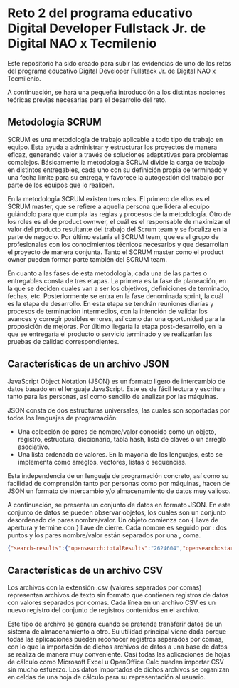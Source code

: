 # Reto 2 del programa educativo Digital Developer Fullstack Jr. de Digital NAO x Tecmilenio

Este repositorio ha sido creado para subir las evidencias de uno de los retos del programa educativo Digital Developer Fullstack Jr. de Digital NAO x Tecmilenio.

A continuación, se hará una pequeña introducción a los distintas nociones teóricas previas necesarias para el desarrollo del reto.

## Metodología SCRUM

SCRUM es una  metodología de trabajo aplicable a todo tipo de trabajo en equipo. Esta ayuda a administrar y estructurar los proyectos de manera eficaz, generando valor a través de soluciones adaptativas para problemas complejos. Básicamente la metodología SCRUM divide la carga de trabajo en distintos entregables, cada uno con su definición propia de terminado y una fecha límite para su entrega, y favorece la autogestión del trabajo por parte de los equipos que lo realicen.

En la metodología SCRUM existen tres roles. El primero de ellos es el SCRUM master, que se refiere a aquella persona que lidera al equipo guiándolo para que cumpla las reglas y procesos de la metodología. Otro de los roles es el de product ownwer, el cuál es el responsable de maximizar el valor del producto resultante del trabajo del Scrum team y se focaliza en la parte de negocio. Por último estaría el SCRUM team, que es el grupo de profesionales con los conocimientos técnicos necesarios y que desarrollan el proyecto de manera conjunta. Tanto el SCRUM master como el product owner pueden formar parte también del SCRUM team.

En cuanto a las fases de esta metodología, cada una de las partes o entregables consta de tres etapas. La primera es la fase de planeación, en la que se deciden cuales van a ser los objetivos, definiciones de terminado, fechas, etc. Posteriormente se entra en la fase denominada sprint, la cuál es la etapa de desarrollo. En esta etapa se tendrán reuniones diarías y procesos de terminación intermedios, con la intención de validar los avances y corregir posibles errores, así como dar una oportunidad para la proposición de mejoras. Por último llegaría la etapa post-desarrollo, en la que se entregaría el producto o servicio terminado y se realizarían las pruebas de calidad correspondientes.

## Características de un archivo JSON

JavaScript Object Notation (JSON)  es un formato ligero de intercambio de datos basado en el lenguaje JavaScript. Este es de fácil lectura y escritura tanto para las personas, así como sencillo de analizar por las máquinas.

JSON consta de dos estructuras universales, las cuales son soportadas por todos los lenguajes de programación:
- Una colección de pares de nombre/valor conocido como un objeto, registro, estructura, diccionario, tabla hash, lista de claves o un arreglo asociativo.
- Una lista ordenada de valores. En la mayoría de los lenguajes, esto se implementa como arreglos, vectores, listas o sequencias.

Esta independencia de un lenguaje de programación concreto, así como su facilidad de comprensión tanto por personas como por máquinas, hacen de JSON un formato de intercambio y/o almacenamiento de datos muy valioso.

A continuación, se presenta un conjunto de datos en formato JSON. En este conjunto de datos se pueden observar objetos, los cuales son un conjunto desordenado de pares nombre/valor. Un objeto comienza con { llave de apertura y termine con } llave de cierre. Cada nombre es seguido por : dos puntos y los pares nombre/valor están separados por una , coma.

```json
{"search-results":{"opensearch:totalResults":"2624604","opensearch:startIndex":"5","opensearch:itemsPerPage":"5","opensearch:Query":{"@role": "request", "@searchTerms": "heart", "@startPage": "5"},"link": [{"@_fa": "true", "@ref": "self", "@href": "http://api.elsevier.com:80/content/search/scopus?start=5&count=5&query=heart&view=COMPLETE&ver=new", "@type": "application/json"},{"@_fa": "true", "@ref": "first", "@href": "http://api.elsevier.com:80/content/search/scopus?start=0&count=5&query=heart&view=COMPLETE&ver=new", "@type": "application/json"},{"@_fa": "true", "@ref": "prev", "@href": "http://api.elsevier.com:80/content/search/scopus?start=0&count=5&query=heart&view=COMPLETE&ver=new", "@type": "application/json"},{"@_fa": "true", "@ref": "next", "@href": "http://api.elsevier.com:80/content/search/scopus?start=10&count=5&query=heart&view=COMPLETE&ver=new", "@type": "application/json"},{"@_fa": "true", "@ref": "last", "@href": "http://api.elsevier.com:80/content/search/scopus?start=4995&count=5&query=heart&view=COMPLETE&ver=new", "@type": "application/json"}],"entry": [{"@_fa": "true", "link": [{"@_fa": "true", "@ref": "self", "@href": "http://api.elsevier.com/content/abstract/scopus_id/84884919538"},{"@_fa": "true", "@ref": "scopus", "@href": "http://www.scopus.com/inward/record.url?partnerID=HzOxMe3b&scp=84884919538"},{"@_fa": "true", "@ref": "scopus-citedby", "@href": "http://www.scopus.com/inward/citedby.url?partnerID=HzOxMe3b&scp=84884919538"},{"@_fa": "true", "@ref": "full-text", "@href": "http://api.elsevier.com/content/article/eid/1-s2.0-S0740002013001652"}],"prism:url":"http://api.elsevier.com/content/abstract/scopus_id/84884919538","dc:identifier":"SCOPUS_ID:84884919538","dc:title":"Brain is the predilection site of Toxoplasma gondii in experimentally inoculated pigs as revealed by magnetic capture and real-time PCR","dc:creator":"Jur�nkov�, J.","prism:publicationName":"Food Microbiology","prism:issn":"07400020","prism:eIssn":"10959998","prism:volume":"38","prism:pageRange":"167-170","prism:coverDate":"2014-04-01","prism:coverDisplayDate":"April 2014","prism:doi":"10.1016/j.fm.2013.08.011","dc:description":"Pigs represent an important source of food in many countries, and undercooked pork containing tissue cysts is one of the most common sources of Toxoplasma gondii infection for humans. A magnetic capture method for the isolation of T.gondii DNA and quantitative real-time PCR targeting the 529bp TOXO repeat element were used to estimate the parasite burden in different tissues of pigs experimentally infected with T.gondii oocysts, and to determine the predilection sites of T.gondii in this host species. The highest concentration of T.gondii DNA was found in brain tissues, equivalent to [median] 553.7 (range 3857.7-121.9) parasites per gram, followed by lungs, heart and dorsal muscles with median values corresponding to 0.3 (range 61.3-0.02); 2.6 (range 7.34-0.37) and 0.6 (range 2.81-0.31) parasites per gram of tissue, respectively. Skeletal muscles from fore and hindlimb, liver and kidney presented very low infection burdens equivalent to [median] =0.2 parasites per gram of tissues, and no parasite DNA could be detected in the spleen. This study contributes to understanding the value of different pig tissues as a source of T.gondii infection for humans and shows that the brain, while not being of major importance as human food source, may represent a first-line selection tissue when performing non-serological surveys (e.g. bioassays, histopathological, immunohistochemical or molecular studies) to detect T.gondii infections in pigs. � 2013 Elsevier Ltd.","citedby-count":"0","affiliation": [{"@_fa": "true", "affiliation-url":"http://api.elsevier.com/content/affiliation/affiliation_id/60020771","afid":"60020771","affilname":"University of Veterinary and Pharmaceutical Sciences Brno","affiliation-city":"Brno","affiliation-country":"Czech Republic","name-variant": [{"@_fa": "true", "$" :"University of Veterinary and Pharmaceutical Sciences"},{"@_fa": "true", "$" :"University of Veterinary and Pharmaceutical Sciences Brno"}]},{"@_fa": "true", "affiliation-url":"http://api.elsevier.com/content/affiliation/affiliation_id/60012614","afid":"60012614","affilname":"Universit�t Z�rich","affiliation-city":"Zurich","affiliation-country":"Switzerland","name-variant": [{"@_fa": "true", "$" :"University of Zurich"},{"@_fa": "true", "$" :"University of Z�rich"},{"@_fa": "true", "$" :"Universit�t Z�rich"}]}],"prism:aggregationType":"Journal","subtype":"ar","subtypeDescription":"Article","author": [{"@_fa": "true", "author-url":"http://api.elsevier.com/content/author/author_id/55934048000","authid":"55934048000","authname":"Jur�nkov�, J.","surname":"Jur�nkov�","initials":"J.","afid": [{"@_fa": "true", "$" :"60020771"}]},{"@_fa": "true", "author-url":"http://api.elsevier.com/content/author/author_id/6602634089","authid":"6602634089","authname":"Basso, W.","given-name":"Walter","surname":"Basso","initials":"W.","afid": [{"@_fa": "true", "$" :"60012614"}]},{"@_fa": "true", "author-url":"http://api.elsevier.com/content/author/author_id/23980872700","authid":"23980872700","authname":"Neumayerov�, H.","given-name":"Helena","surname":"Neumayerov�","initials":"H.","afid": [{"@_fa": "true", "$" :"60020771"}]},{"@_fa": "true", "author-url":"http://api.elsevier.com/content/author/author_id/55336480400","authid":"55336480400","authname":"Bal��, V.","given-name":"Vojtech","surname":"Bal��","initials":"V.","afid": [{"@_fa": "true", "$" :"60020771"}]},{"@_fa": "true", "author-url":"http://api.elsevier.com/content/author/author_id/6507548847","authid":"6507548847","authname":"J�nov�, E.","given-name":"Eva","surname":"J�nov�","initials":"E.","afid": [{"@_fa": "true", "$" :"60020771"}]},{"@_fa": "true", "author-url":"http://api.elsevier.com/content/author/author_id/8299106600","authid":"8299106600","authname":"Sidler, X.","given-name":"Xaver","surname":"Sidler","initials":"X.","afid": [{"@_fa": "true", "$" :"60012614"}]},{"@_fa": "true", "author-url":"http://api.elsevier.com/content/author/author_id/7006822338","authid":"7006822338","authname":"Deplazes, P.","given-name":"Peter","surname":"Deplazes","initials":"P.","afid": [{"@_fa": "true", "$" :"60012614"}]},{"@_fa": "true", "author-url":"http://api.elsevier.com/content/author/author_id/7005935041","authid":"7005935041","authname":"Koudela, B.","given-name":"Bretislav","surname":"Koudela","initials":"B.","afid": [{"@_fa": "true", "$" :"60020771"}]}],"authkeywords":"Magnetic capture | Pigs | Real-time PCR | Toxoplasma gondii"},{"@_fa": "true", "link": [{"@_fa": "true", "@ref": "self", "@href": "http://api.elsevier.com/content/abstract/scopus_id/84888056396"},{"@_fa": "true", "@ref": "scopus", "@href": "http://www.scopus.com/inward/record.url?partnerID=HzOxMe3b&scp=84888056396"},{"@_fa": "true", "@ref": "scopus-citedby", "@href": "http://www.scopus.com/inward/citedby.url?partnerID=HzOxMe3b&scp=84888056396"},{"@_fa": "true", "@ref": "full-text", "@href": "http://api.elsevier.com/content/article/eid/1-s2.0-S0955067413001610"}],"prism:url":"http://api.elsevier.com/content/abstract/scopus_id/84888056396","dc:identifier":"SCOPUS_ID:84888056396","dc:title":"Recent developments in biased agonism","dc:creator":"Wisler, J.W.","prism:publicationName":"Current Opinion in Cell Biology","prism:issn":"09550674","prism:eIssn":"18790410","prism:volume":"27","prism:issueIdentifier":"1","prism:pageRange":"18-24","prism:coverDate":"2014-04-01","prism:coverDisplayDate":"April 2014","prism:doi":"10.1016/j.ceb.2013.10.008","dc:description":"The classic paradigm of G protein-coupled receptor (GPCR) activation was based on the understanding that agonist binding to a receptor induces or stabilizes a conformational change to an 'active' conformation. In the past decade, however, it has been appreciated that ligands can induce distinct 'active' receptor conformations with unique downstream functional signaling profiles. Building on the initial recognition of the existence of such 'biased ligands', recent years have witnessed significant developments in several areas of GPCR biology. These include increased understanding of structural and biophysical mechanisms underlying biased agonism, improvements in characterization and quantification of ligand efficacy, as well as clinical development of these novel ligands. Here we review recent major developments in these areas over the past several years. � 2013 .","citedby-count":"0","affiliation": [{"@_fa": "true", "affiliation-url":"http://api.elsevier.com/content/affiliation/affiliation_id/60005200","afid":"60005200","affilname":"Duke University School of Medicine","affiliation-city":"Durham","affiliation-country":"United States","name-variant": [{"@_fa": "true", "$" :"Duke University Medical Center"},{"@_fa": "true", "$" :"Duke Univ. Med. Cent."}]}],"prism:aggregationType":"Journal","subtype":"re","subtypeDescription":"Review","author": [{"@_fa": "true", "author-url":"http://api.elsevier.com/content/author/author_id/13606062200","authid":"13606062200","authname":"Wisler, J.W.","given-name":"James W.","surname":"Wisler","initials":"J.W.","afid": [{"@_fa": "true", "$" :"60005200"}]},{"@_fa": "true", "author-url":"http://api.elsevier.com/content/author/author_id/12775435300","authid":"12775435300","authname":"Xiao, K.","given-name":"Kunhong","surname":"Xiao","initials":"K.","afid": [{"@_fa": "true", "$" :"60005200"}]},{"@_fa": "true", "author-url":"http://api.elsevier.com/content/author/author_id/55934616100","authid":"55934616100","authname":"Thomsen, A.R.B.","given-name":"Alex R B","surname":"Thomsen","initials":"A.R.B.","afid": [{"@_fa": "true", "$" :"60005200"}]},{"@_fa": "true", "author-url":"http://api.elsevier.com/content/author/author_id/35391040400","authid":"35391040400","authname":"Lefkowitz, R.J.","given-name":"Robert J.","surname":"Lefkowitz","initials":"R.J.","afid": [{"@_fa": "true", "$" :"60005200"},{"@_fa": "true", "$" :"60005200"},{"@_fa": "true", "$" :"60005200"}]}]},{"@_fa": "true", "link": [{"@_fa": "true", "@ref": "self", "@href": "http://api.elsevier.com/content/abstract/scopus_id/84884272794"},{"@_fa": "true", "@ref": "scopus", "@href": "http://www.scopus.com/inward/record.url?partnerID=HzOxMe3b&scp=84884272794"},{"@_fa": "true", "@ref": "scopus-citedby", "@href": "http://www.scopus.com/inward/citedby.url?partnerID=HzOxMe3b&scp=84884272794"}],"prism:url":"http://api.elsevier.com/content/abstract/scopus_id/84884272794","dc:identifier":"SCOPUS_ID:84884272794","dc:title":"Symptoms as Solutions: Hypnosis and Biofeedback for Autonomic Regulation in Autism Spectrum Disorders","dc:creator":"Sugarman, L.I.","prism:publicationName":"American Journal of Clinical Hypnosis","prism:issn":"00029157","prism:eIssn":"21600562","prism:volume":"56","prism:issueIdentifier":"2","prism:pageRange":"152-173","prism:coverDate":"2014-04-01","prism:coverDisplayDate":"April 2014","prism:doi":"10.1080/00029157.2013.768197","dc:description":"The Autonomic Dysregulation Theory of autism posits that a phylogenetically early autonomic defect leads to overarousal and impairments in language and social engagement. Cognitive rigidity and repetitive behaviors manifest as mitigating efforts. Focusing on the implications of this premise may provide more productive therapeutic approaches than existing methods. It suggests that self-regulation therapy using hypnosis and biofeedback should be highly effective, especially for young people. Hypnotic strategies can utilize restrictive repetitive behaviors in trance as resources for comfort and control. Biofeedback training can be tailored to focus on autonomic regulation. The authors develop this theory and describe methods of integrating hypnosis and biofeedback that have been therapeutic for people with autism. Directions for future research to validate this approach are discussed. � 2013 Copyright American Society of Clinical Hypnosis.","citedby-count":"0","affiliation": [{"@_fa": "true", "affiliation-url":"http://api.elsevier.com/content/affiliation/affiliation_id/60001777","afid":"60001777","affilname":"Rochester Institute of Technology","affiliation-city":"Rochester","affiliation-country":"United States","name-variant": [{"@_fa": "true", "$" :"Rochester Institute of Technology"},{"@_fa": "true", "$" :"Rochester Inst of Technology"}]}],"prism:aggregationType":"Journal","subtype":"ar","subtypeDescription":"Article","author": [{"@_fa": "true", "author-url":"http://api.elsevier.com/content/author/author_id/55856895200","authid":"55856895200","authname":"Sugarman, L.I.","given-name":"Laurence I.","surname":"Sugarman","initials":"L.I.","afid": [{"@_fa": "true", "$" :"60001777"}]},{"@_fa": "true", "author-url":"http://api.elsevier.com/content/author/author_id/55857192800","authid":"55857192800","authname":"Garrison, B.L.","given-name":"Brian L.","surname":"Garrison","initials":"B.L.","afid": [{"@_fa": "true", "$" :"60001777"}]},{"@_fa": "true", "author-url":"http://api.elsevier.com/content/author/author_id/55857853000","authid":"55857853000","authname":"Williford, K.L.","given-name":"Kelsey L.","surname":"Williford","initials":"K.L.","afid": [{"@_fa": "true", "$" :"60001777"}]}],"authkeywords":"autism | autism spectrum disorder | autonomic regulation | biofeedback | hypnosis | repetitive behaviors"},{"@_fa": "true", "link": [{"@_fa": "true", "@ref": "self", "@href": "http://api.elsevier.com/content/abstract/scopus_id/84884527646"},{"@_fa": "true", "@ref": "scopus", "@href": "http://www.scopus.com/inward/record.url?partnerID=HzOxMe3b&scp=84884527646"},{"@_fa": "true", "@ref": "scopus-citedby", "@href": "http://www.scopus.com/inward/citedby.url?partnerID=HzOxMe3b&scp=84884527646"},{"@_fa": "true", "@ref": "full-text", "@href": "http://api.elsevier.com/content/article/eid/1-s2.0-S0261517713001556"}],"prism:url":"http://api.elsevier.com/content/abstract/scopus_id/84884527646","dc:identifier":"SCOPUS_ID:84884527646","dc:title":"Investigating the effects of job demands and job resources on cabin crew safety behaviors","dc:creator":"Chen, C.-F.","prism:publicationName":"Tourism Management","prism:issn":"02615177","prism:volume":"41","prism:pageRange":"45-52","prism:coverDate":"2014-04-01","prism:coverDisplayDate":"April 2014","prism:doi":"10.1016/j.tourman.2013.08.009","dc:description":"Cabin crews are crucial to the cabin safety performance of airlines, and may enhance air travel safety and alleviate passenger concerns. Within the limited literature devoted to cabin crew related research, this study aims to examine the causal relationships among \"job demands\", \"job resources\" and cabin crew safety behaviors. Data from a survey of 339 flight attendants working for Taiwanese international airlines were analyzed using structural equation modeling. A variety of fit indices confirmed the overall model fit, and all the paths in the model were statistically significant. Framed in the context of the job demands-resources model, the results reveal negative causality between \"job demands\" and \"cabin crew safety behaviors\", whereas \"job resources\" are positively related to \"upward safety communication\", \"in-role\" and \"extra-role\" safety behaviors. The implications of the results for practitioners and future research are discussed. � 2013 Elsevier Ltd.","citedby-count":"0","affiliation": [{"@_fa": "true", "affiliation-url":"http://api.elsevier.com/content/affiliation/affiliation_id/60014982","afid":"60014982","affilname":"National Cheng Kung University","affiliation-city":"Tainan","affiliation-country":"Taiwan","name-variant": [{"@_fa": "true", "$" :"National Cheng Kung University"},{"@_fa": "true", "$" :"Natl Cheng Kung Univ"},{"@_fa": "true", "$" :"National Cheng-Kung University"}]},{"@_fa": "true", "affiliation-url":"http://api.elsevier.com/content/affiliation/affiliation_id/60018181","afid":"60018181","affilname":"Aletheia University","affiliation-city":"Tamsui","affiliation-country":"Taiwan","name-variant": [{"@_fa": "true", "$" :"Aletheia University"}]}],"prism:aggregationType":"Journal","subtype":"ar","subtypeDescription":"Article","author": [{"@_fa": "true", "author-url":"http://api.elsevier.com/content/author/author_id/14832325400","authid":"14832325400","authname":"Chen, C.-F.","given-name":"Chingfu","surname":"Chen","initials":"C.","afid": [{"@_fa": "true", "$" :"60014982"}]},{"@_fa": "true", "author-url":"http://api.elsevier.com/content/author/author_id/25226574600","authid":"25226574600","authname":"Chen, S.-C.","given-name":"Shuchuan","surname":"Chen","initials":"S.","afid": [{"@_fa": "true", "$" :"60014982"},{"@_fa": "true", "$" :"60018181"}]}],"authkeywords":"Cabin crew | Job demands | Job resources | Safety behavior | Upward safety communication"},{"@_fa": "true", "link": [{"@_fa": "true", "@ref": "self", "@href": "http://api.elsevier.com/content/abstract/scopus_id/84886423686"},{"@_fa": "true", "@ref": "scopus", "@href": "http://www.scopus.com/inward/record.url?partnerID=HzOxMe3b&scp=84886423686"},{"@_fa": "true", "@ref": "scopus-citedby", "@href": "http://www.scopus.com/inward/citedby.url?partnerID=HzOxMe3b&scp=84886423686"}],"prism:url":"http://api.elsevier.com/content/abstract/scopus_id/84886423686","dc:identifier":"SCOPUS_ID:84886423686","dc:title":"Antidiarrheal activities of isovanillin, iso-acetovanillon and Pycnocycla spinosa Decne ex.Boiss extract in mice","dc:creator":"Sadraei, H.","prism:publicationName":"Research in Pharmaceutical Sciences","prism:issn":"17355362","prism:eIssn":"17359414","prism:volume":"9","prism:issueIdentifier":"2","prism:pageRange":"83-89","prism:coverDate":"2014-04-01","prism:coverDisplayDate":"April 2014","dc:description":"Isovanillin and iso-acetovanillon are two phenolic components isolated from a number of plants including Pycnocycla spinosa. P. spinosa extract has antispasmodic and antidiarrheal activities. However, no comparative study has been done on antidiarrheal action of isovanillin and iso-acetovanillon, so far. The aim of this study was to investigate antidiarrheal action of isovanillin and iso-acetovanillon and their effects on small intestinal transit, for comparison with propantheline. Male mice (25-30 g), fasted over night with free access to water, were treated with test compounds or control (p.o.). Thirty min later castor oil (0.5 ml) was given orally to the animals. In another groups of animals MgSO4 (0.5 ml of 10% solution) was given first and half an hour later the test drugs were administered. Onset and number of wet defecations were recorded for each animal over 3.5 h after treatment with diarrhoea inducing agents. In another groups, intestinal transit of charcoal meal was determined following administration of the compounds. Isovanillin (2 mg/kg & 5 mg/kg), iso-acetovanillon (2 mg/kg & 5 mg/kg) and P. spinosa extract (5 mg/kg) delayed onset of diarrhoea and significantly reduced wet defecation induced by castor oil and MgSO4. They all had antidiarrheal effect similar to propantheline (5 mg/kg). Isovanillin, iso-acetovanillon and P. spinosa extract compared to control groups, significantly reduced small intestinal transit of charcoal meal. This study shows that antidiarrheal effect of P. spinosa extract is at least partially due to presence of two active compounds isovanillin and isoacetovanillon.","citedby-count":"0","affiliation": [{"@_fa": "true", "affiliation-url":"http://api.elsevier.com/content/affiliation/affiliation_id/60020609","afid":"60020609","affilname":"Isfahan University of Medical Sciences","affiliation-city":"Isfahan","affiliation-country":"Iran","name-variant": [{"@_fa": "true", "$" :"Isfahan University of Medical Sciences"},{"@_fa": "true", "$" :"Isfahan Univ. of Medical Sciences"}]}],"prism:aggregationType":"Journal","subtype":"ar","subtypeDescription":"Article","author": [{"@_fa": "true", "author-url":"http://api.elsevier.com/content/author/author_id/6602807070","authid":"6602807070","authname":"Sadraei, H.","given-name":"Hassan","surname":"Sadraei","initials":"H.","afid": [{"@_fa": "true", "$" :"60020609"}]},{"@_fa": "true", "author-url":"http://api.elsevier.com/content/author/author_id/36117642300","authid":"36117642300","authname":"Ghanadian, M.","given-name":"Mustafa Mustafa","surname":"Ghanadian","initials":"M.M.","afid": [{"@_fa": "true", "$" :"60020609"}]},{"@_fa": "true", "author-url":"http://api.elsevier.com/content/author/author_id/6602771409","authid":"6602771409","authname":"Asghari, G.","given-name":"Gholamreza Reza","surname":"Asghari","initials":"G.R."},{"@_fa": "true", "author-url":"http://api.elsevier.com/content/author/author_id/55901131400","authid":"55901131400","authname":"Azali, N.","given-name":"N.","surname":"Azali","initials":"N.","afid": [{"@_fa": "true", "$" :"60020609"},{"@_fa": "true", "$" :"60020609"}]}],"authkeywords":"Iso-acetovanillon | Isovanillin | Propantheline, ileum transit, pycnocycla spinosa extract, diarrhoea"}]}}
```

## Características de un archivo CSV
Los archivos con la extensión .csv (valores separados por comas) representan archivos de texto sin formato que contienen registros de datos con valores separados por comas. Cada línea en un archivo CSV es un nuevo registro del conjunto de registros contenidos en el archivo.

Este tipo de archivo se genera cuando se pretende transferir datos de un sistema de almacenamiento a otro. Su utilidad principal viene dada porque todas las aplicaciones pueden reconocer registros separados por comas, con lo que la importación de dichos archivos de datos a una base de datos se realiza de manera muy conveniente. Casi todas las aplicaciones de hojas de cálculo como Microsoft Excel u OpenOffice Calc pueden importar CSV sin mucho esfuerzo. Los datos importados de dichos archivos se organizan en celdas de una hoja de cálculo para su representación al usuario.
